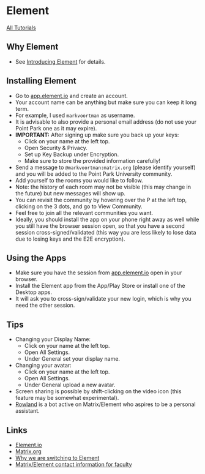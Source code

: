 # Element

[All Tutorials](tutorials)

## Why Element

* See [Introducing Element](introducing-element) for details.

## Installing Element

* Go to [app.element.io](https://app.element.io/) and create an account.
* Your account name can be anything but make sure you can keep it long term.
* For example, I used `markvoortman` as username.
* It is advisable to also provide a personal email address (do not use your Point Park one as it may expire).
* **IMPORTANT:** After signing up make sure you back up your keys:
  * Click on your name at the left top.
  * Open Security & Privacy.
  * Set up Key Backup under Encryption.
  * Make sure to store the provided information carefully!
* Send a message to `@markvoortman:matrix.org` (please identify yourself) and you will be added to the Point Park University community.
* Add yourself to the rooms you would like to follow.
* Note: the history of each room may not be visible (this may change in the future) but new messages will show up.
* You can revisit the community by hovering over the P at the left top, clicking on the 3 dots, and go to View Community.
* Feel free to join all the relevant communities you want.
* Ideally, you should install the app on your phone right away as well while you still have the browser session open, so that you have a second session cross-signed/validated (this way you are less likely to lose data due to losing keys and the E2E encryption).

## Using the Apps

* Make sure you have the session from [app.element.io](https://app.element.io/) open in your browser.
* Install the Element app from the App/Play Store or install one of the Desktop apps.
* It will ask you to cross-sign/validate your new login, which is why you need the other session.

## Tips

* Changing your Display Name:
  * Click on your name at the left top.
  * Open All Settings.
  * Under General set your display name.
* Changing your avatar:
  * Click on your name at the left top.
  * Open All Settings.
  * Under General upload a new avatar.
* Screen sharing is possible by shift-clicking on the video icon (this feature may be somewhat experimental).
* [Rowland](rowland) is a bot active on Matrix/Element who aspires to be a personal assistant.

## Links

* [Element.io](https://element.io/)
* [Matrix.org](https://matrix.org/)
* [Why we are switching to Element](introducing-element)
* [Matrix/Element contact information for faculty](faculty)
